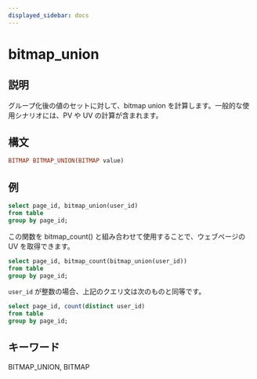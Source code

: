 ```yaml
---
displayed_sidebar: docs
---
```


# bitmap_union

## 説明

グループ化後の値のセットに対して、bitmap union を計算します。一般的な使用シナリオには、PV や UV の計算が含まれます。

## 構文

```Haskell
BITMAP BITMAP_UNION(BITMAP value)
```

## 例

```sql
select page_id, bitmap_union(user_id)
from table
group by page_id;
```

この関数を bitmap_count() と組み合わせて使用することで、ウェブページの UV を取得できます。

```sql
select page_id, bitmap_count(bitmap_union(user_id))
from table
group by page_id;
```

`user_id` が整数の場合、上記のクエリ文は次のものと同等です。

```sql
select page_id, count(distinct user_id)
from table
group by page_id;
```

## キーワード

BITMAP_UNION, BITMAP